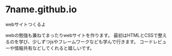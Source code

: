 # 7name.github.io
webサイトつくるよ

webの勉強も兼ねてまったりwebサイトを作ります。
最初はHTMLとCSSで整えるのを学び、少しずつjsやフレームワークなども学んで行きます。
コードレビューや情報共有などしてくれると嬉しいです。
